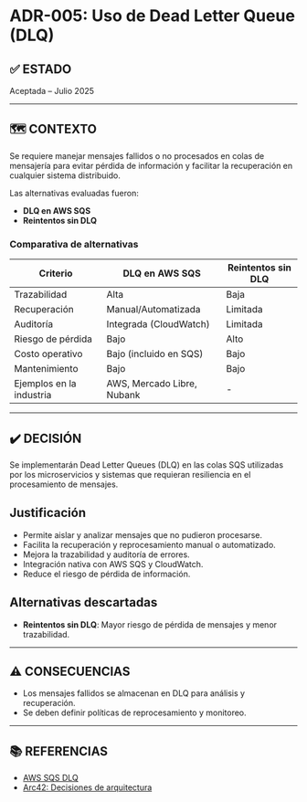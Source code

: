 # ADR-005: Uso de Dead Letter Queue (DLQ)

## ✅ ESTADO

Aceptada – Julio 2025

---

## 🗺️ CONTEXTO

Se requiere manejar mensajes fallidos o no procesados en colas de mensajería para evitar pérdida de información y facilitar la recuperación en cualquier sistema distribuido.

Las alternativas evaluadas fueron:

- **DLQ en AWS SQS**
- **Reintentos sin DLQ**

### Comparativa de alternativas

| Criterio                | DLQ en AWS SQS     | Reintentos sin DLQ |
|-------------------------|--------------------|--------------------|
| Trazabilidad            | Alta               | Baja               |
| Recuperación            | Manual/Automatizada| Limitada           |
| Auditoría               | Integrada (CloudWatch) | Limitada      |
| Riesgo de pérdida       | Bajo               | Alto               |
| Costo operativo         | Bajo (incluido en SQS) | Bajo              |
| Mantenimiento           | Bajo               | Bajo               |
| Ejemplos en la industria| AWS, Mercado Libre, Nubank | -           |

---

## ✔️ DECISIÓN

Se implementarán Dead Letter Queues (DLQ) en las colas SQS utilizadas por los microservicios y sistemas que requieran resiliencia en el procesamiento de mensajes.

## Justificación

- Permite aislar y analizar mensajes que no pudieron procesarse.
- Facilita la recuperación y reprocesamiento manual o automatizado.
- Mejora la trazabilidad y auditoría de errores.
- Integración nativa con AWS SQS y CloudWatch.
- Reduce el riesgo de pérdida de información.

## Alternativas descartadas

- **Reintentos sin DLQ**: Mayor riesgo de pérdida de mensajes y menor trazabilidad.

---

## ⚠️ CONSECUENCIAS

- Los mensajes fallidos se almacenan en DLQ para análisis y recuperación.
- Se deben definir políticas de reprocesamiento y monitoreo.

---

## 📚 REFERENCIAS

- [AWS SQS DLQ](https://docs.aws.amazon.com/AWSSimpleQueueService/latest/SQSDeveloperGuide/sqs-dead-letter-queues.html)
- [Arc42: Decisiones de arquitectura](https://arc42.org/decision/)
